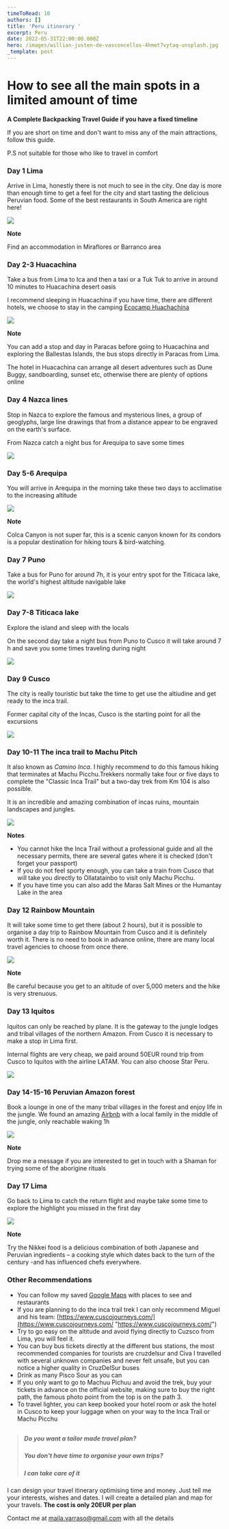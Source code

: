 ```yaml
---
timeToRead: 10
authors: []
title: 'Peru itinerary '
excerpt: Peru
date: 2022-05-31T22:00:00.000Z
hero: /images/willian-justen-de-vasconcellos-4hmet7vytaq-unsplash.jpg
_template: post
---
```


# How to see all the main spots in a limited amount of time

**A Complete Backpacking Travel Guide if you have a fixed timeline**

If you are short on time and don't want to miss any of the main attractions, follow this guide.

P.S not suitable for those who like to travel in comfort

### Day 1 Lima

Arrive in Lima, honestly there is not much to see in the city. One day is more than enough time to get a feel for the city and start tasting the delicious Peruvian food. Some of the best restaurants in South America are right here!

![](/images/alvaro-palacios-qhiitlrxkag-unsplash.jpg)

**Note**

Find an accommodation in Miraflores or Barranco area

### Day 2-3 Huacachina

Take a bus from Lima to Ica and then a taxi or a Tuk Tuk to arrive in around 10 minutes to Huacachina desert oasis

I recommend sleeping in Huacachina if you have time, there are different hotels, we choose to stay in the camping [Ecocamp Huachachina](http://www.booking.com/Share-z0Td1J "Ecocamp Huachachina")

![](/images/willian-justen-de-vasconcellos-hflyduepgyc-unsplash.jpg)

**Note**

You can add a stop and day in Paracas before going to Huacachina and exploring the Ballestas Islands, the bus stops directly in Paracas from Lima.

The hotel in Huacachina can arrange all desert adventures such as Dune Buggy, sandboarding, sunset etc, otherwise there are plenty of options online

### Day 4 Nazca lines

Stop in Nazca to explore the famous and mysterious lines, a group of geoglyphs, large line drawings that from a distance appear to be engraved on the earth's surface.

From Nazca catch a night bus for Arequipa to save some times

![](/images/marco-topete-_51fakgg5l4-unsplash.jpg)

### Day 5-6 Arequipa

You will arrive in Arequipa in the morning take these two days to acclimatise to the increasing altitude

![](/images/amilcar-alvarez-garcia-fvptwpz2fqo-unsplash.jpg)

**Note**

Colca Canyon is not super far, this is a scenic canyon known for its condors is a popular destination for hiking tours & bird-watching.

### Day 7 Puno

Take a bus for Puno for around 7h, it is your entry spot for the Titicaca lake, the world's highest altitude navigable lake

![](/images/sandro-ayalo-2qdze9vwtl0-unsplash.jpg)

### Day 7-8 Titicaca lake

Explore the island and sleep with the locals

On the second day take a night bus from Puno to Cusco it will take around 7 h and save you some times traveling during night

![](/images/cesar-carlevarino-aragon-q8cvbkgmox4-unsplash.jpg)

### Day 9 Cusco

The city is really touristic but take the time to get use the altiudine and get ready to the inca trail.

Former capital city of the Incas, Cusco is the starting point for all the excursions

![](/images/stefano-garay-rxi5k95ttq-unsplash.jpg)

### Day 10-11 The inca trail to Machu Pitch

It also known as _Camino Inca._ I highly recommend to do this famous hiking that terminates at Machu Picchu.Trekkers normally take four or five days to complete the "Classic Inca Trail" but a two-day trek from Km 104 is also possible.

It is an incredible and amazing combination of incas ruins, mountain landscapes and jungles.

![](/images/hoach-le-dinh-gzeupbjotua-unsplash.jpg)

**Notes**

* You cannot hike the Inca Trail without a professional guide and all the necessary permits, there are several gates where it is checked (don't forget your passport)
* If you do not feel sporty enough, you can take a train from Cusco that will take you directly to Ollatatainbo to visit only Machu Picchu.
* If you have time you can also add the Maras Salt Mines or the Humantay Lake in the area

### Day 12 Rainbow Mountain

It will take some time to get there (about 2 hours), but it is possible to organise a day trip to Rainbow Mountain from Cusco and it is definitely worth it. There is no need to book in advance online, there are many local travel agencies to choose from once there.

![](/images/mckayla-crump-hjanvzlqob8-unsplash.jpg)

**Note**

Be careful because you get to an altitude of over 5,000 meters and the hike is very strenuous.

### Day 13 Iquitos

Iquitos can only be reached by plane. It is the gateway to the jungle lodges and tribal villages of the northern Amazon. From Cusco it is necessary to make a stop in Lima first.

Internal flights are very cheap, we paid around 50EUR round trip from Cusco to Iquitos with the airline LATAM.  You can also choose Star Peru.

![](/images/jose-angel-rios-u4tmue9dhza-unsplash.jpg)

### Day 14-15-16 Peruvian Amazon forest

Book a lounge in one of the many tribal villages in the forest and enjoy life in the jungle. We found an amazing [Airbnb](https://abnb.me/EWIf3J4dksb "Airbnb") with a local family in the middle of the jungle, only reachable waking 1h

![](/images/jose-angel-rios-avu73-irvwu-unsplash.jpg)

**Note**

Drop me a message if you are interested to get in touch with a Shaman for trying some of the aborigine rituals

### Day 17 Lima

Go back to Lima to catch the return flight and maybe take some time to explore the highlight you missed in the first day

![](/images/willian-justen-de-vasconcellos-mzkeirbstv4-unsplash.jpg)

**Note**

Try the Nikkei food is a delicious combination of both Japanese and Peruvian ingredients – a cooking style which dates back to the turn of the century -and has influenced chefs everywhere.

### Other Recommendations

* You can follow my saved [Google Maps](https://www.google.com/maps/placelists/list/RmhzdUEzT5OckD1M7YQv4Q ) with places to see and restaurants
* If you are planning to do the inca trail trek I can only recommend Miguel and his team: [https://www.cuscojourneys.com/](https://www.cuscojourneys.com/ "https://www.cuscojourneys.com/")
* Try to go easy on the altitude and avoid flying directly to Cuzsco from Lima, you will feel it.
* You can buy bus tickets directly at the different bus stations, the most recommended companies for tourists are cruzdelsur and Civa I travelled with several unknown companies and never felt unsafe, but you can notice a higher quality in CruzDelSur buses
* Drink as many Pisco Sour as you can
* If you only want to go to Machuu Pichuu and avoid the trek, buy your tickets in advance on the official website, making sure to buy the right path, the famous photo point from the top is on the path 3.
* To travel lighter, you can keep booked your hotel room or ask the hotel in Cusco to keep your luggage when on your way to the Inca Trail or Machu Picchu

## 

> ##### **Do you want a tailor made travel plan?**
>
> ##### **You don't have time to organise your own trips?**
>
> ##### **I can take care of it**

I can design your travel itinerary optimising time and money. Just tell me your interests, wishes and dates. I will create a detailed plan and map for your travels. **The cost is only 20EUR per plan**

Contact me at [maila.varraso@gmail.com](maila.varraso@gmail.com) with all the details
